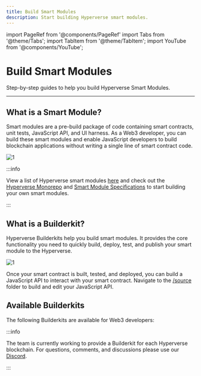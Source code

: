```yaml
---
title: Build Smart Modules
description: Start building Hyperverse smart modules.
---
```


import PageRef from '@components/PageRef'
import Tabs from '@theme/Tabs';
import TabItem from '@theme/TabItem';
import YouTube from '@components/YouTube';

# Build Smart Modules

Step-by-step guides to help you build Hyperverse Smart Modules.

---

## What is a Smart Module?

Smart modules are a pre-build package of code containing smart contracts, unit tests, JavaScript API, and UI harness. As a Web3 developer, you can build these smart modules and enable JavaScript developers to build blockchain applications without writing a single line of smart contract code.

![1](/img/content/docs/builderkit/1.png)

:::info

View a list of Hyperverse smart modules [here](/basics/modules) and check out the [Hyperverse Monorepo](./smart-modules/hyperverse-monorepo) and [Smart Module Specifications](./smart-modules/smart-module-specifications) to start building your own smart modules.

:::

## What is a Builderkit?

Hyperverse Builderkits help you build smart modules. It provides the core functionality you need to quickly build, deploy, test, and publish your smart module to the Hyperverse.

![1](/img/content/docs/builderkit/2.png)

Once your smart contract is built, tested, and deployed, you can build a JavaScript API to interact with your smart contract. Navigate to the [/source](https://github.com/decentology/hyperverse-evm-builderkit/tree/main/source) folder to build and edit your JavaScript API.

## Available Builderkits

The following Builderkits are available for Web3 developers:

<PageRef url="./smart-modules/EVM/evm-builderkit" pageName="EVM Builderkit" />

:::info

The team is currently working to provide a Builderkit for each Hyperverse blockchain. For questions, comments, and discussions please use our [Discord](https://discord.com/invite/uqecGxg).

:::
